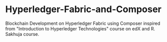 # Hyperledger-Fabric-and-Composer
Blockchain Development on Hyperledger Fabric using Composer inspired from "Introduction to Hyperledger Technologies" course on edX and R. Sakhuja course.
